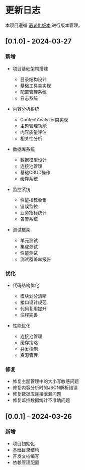 # 更新日志

本项目遵循 [语义化版本](https://semver.org/lang/zh-CN/) 进行版本管理。

## [0.1.0] - 2024-03-27

### 新增
- 项目基础架构搭建
  - 目录结构设计
  - 基础工具类实现
  - 配置管理系统
  - 日志系统

- 内容分析系统
  - ContentAnalyzer类实现
  - 主题管理功能
  - 内容质量评估
  - 相关性分析

- 数据库系统
  - 数据模型设计
  - 连接池管理
  - 基础CRUD操作
  - 缓存系统

- 监控系统
  - 性能指标收集
  - 错误监控
  - 业务指标统计
  - 告警系统

- 测试框架
  - 单元测试
  - 集成测试
  - 性能测试
  - 测试覆盖率报告

### 优化
- 代码结构优化
  - 模块划分清晰
  - 接口设计规范
  - 代码复用提升
  - 注释完善

- 性能优化
  - 连接池管理
  - 缓存策略
  - 并发控制
  - 资源管理

### 修复
- 修复主题管理中的大小写敏感问题
- 修复内容分析时的JSON解析错误
- 修复数据库连接泄漏问题
- 修复监控数据统计不准确问题

## [0.0.1] - 2024-03-26

### 新增
- 项目初始化
- 基础目录结构
- 开发文档编写
- 依赖管理配置 